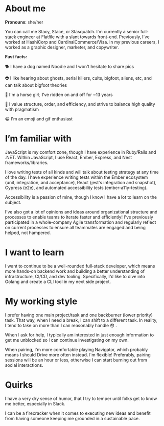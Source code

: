 # About me

**Pronouns**: she/her

You can call me Stacy, Stace, or Stasquatch. I'm currently a senior full-stack engineer at Flatfile with a slant towards front-end. Previously, I've worked at HashiCorp and CardinalCommerce/Visa. In my previous careers, I worked as a graphic designer, marketer, and copywriter.

**Fast facts:**

🐕 I have a dog named Noodle and I won't hesitate to share pics

👽 I like hearing about ghosts, serial killers, cults, bigfoot, aliens, etc, and can talk about bigfoot theories

🐴 I'm a horse girl; I've ridden on and off for ~13 years

📓 I value structure, order, and efficiency, and strive to balance high quality with pragmatism

😀 I'm an emoji and gif enthusiast

# I’m familiar with

JavaScript is my comfort zone, though I have experience in Ruby/Rails and .NET. Within JavaScript, I use React, Ember, Express, and Nest frameworks/libraries.

I love writing tests of all kinds and will talk about testing strategy at any time of the day. I have experience writing tests within the Ember ecosystem (unit, integration, and acceptance), React (jest's integration and snapshot), Cypress (e2e), and automated accessibility tests (ember-a11y-testing).

Accessibility is a passion of mine, though I know I have a lot to learn on the subject.

I've also got a lot of opinions and ideas around organizational structure and processes to enable teams to iterate faster and efficiently! I've previously participated in a whole-company Agile transformation and regularly reflect on current processes to ensure all teammates are engaged and being helped, not hampered.

# I want to learn

I want to continue to be a well-rounded full-stack developer, which means more hands-on backend work and building a better understanding of infrastructure, CI/CD, and dev tooling. Specifically, I'd like to dive into Golang and create a CLI tool in my next side project.

# My working style

I prefer having one main project/task and one backburner (lower priority) task. That way, when I need a break, I can shift to a different task. In reality, I tend to take on more than I can reasonably handle 😳 .

When I ask for help, I typically am interested in just enough information to get me unblocked so I can continue investigating on my own.

When pairing, I'm more comfortable playing Navigator, which probably means I should Drive more often instead. I'm flexible! Preferably, pairing sessions will be an hour or less, otherwise I can start burning out from social interactions.

# Quirks

I have a very dry sense of humor, that I try to temper until folks get to know me better, especially in Slack.

I can be a firecracker when it comes to executing new ideas and benefit from having someone keeping me grounded in a sustainable pace.
